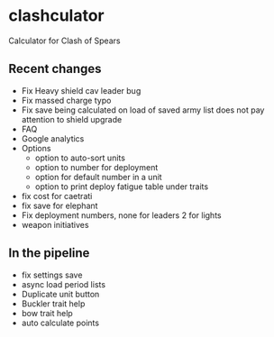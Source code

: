 # clashculator
Calculator for Clash of Spears

## Recent changes
- Fix Heavy shield cav leader bug
- Fix massed charge typo
- Fix save being calculated on load of saved army list does not pay attention to shield upgrade
- FAQ
- Google analytics
- Options
    - option to auto-sort units
    - option to number for deployment
    - option for default number in a unit
    - option to print deploy fatigue table under traits
- fix cost for caetrati
- fix save for elephant
- Fix deployment numbers, none for leaders 2 for lights
- weapon initiatives

## In the pipeline
- fix settings save
- async load period lists
- Duplicate unit button
- Buckler trait help
- bow trait help
- auto calculate points